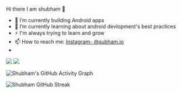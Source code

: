  Hi there I am shubham 👋

- 🔭 I’m currently building Android apps
- 🌱 I’m currently learning about android devlopment's best practices
- ⚡ I'm always trying to learn and grow
- 📫 How to reach me: [Instagram- @subham.io](https://www.instagram.com/subham.io/)
- 
<img src="https://github-readme-stats.vercel.app/api?username=shubham423&&show_icons=true&title_color=ffffff&icon_color=bb2acf&text_color=daf7dc&bg_color=151515">
<img src="https://github-readme-stats.vercel.app/api/top-langs/?username=shubham423&layout=compact">

![Shubham's GitHub Activity Graph](https://activity-graph.herokuapp.com/graph?username=shubham423&theme=tokyonight)

![Shubham GitHub Streak](https://github-readme-streak-stats.herokuapp.com/?user=shubham423&theme=tokyonight)

